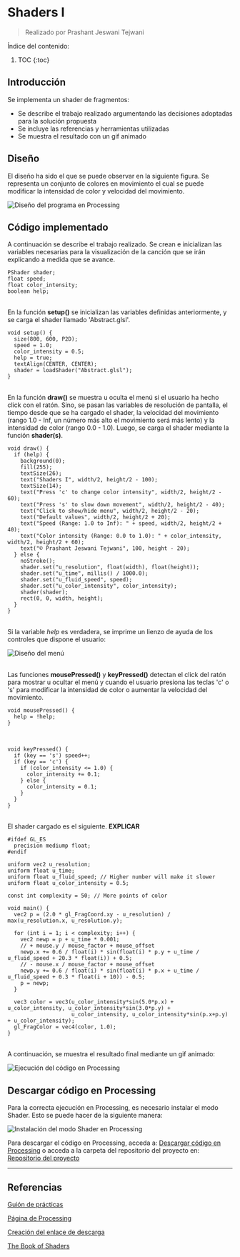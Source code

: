 # Shaders I
> Realizado por Prashant Jeswani Tejwani

Índice del contenido:

1. TOC
{:toc}

## Introducción
Se implementa un shader de fragmentos:

* Se describe el trabajo realizado argumentando las decisiones adoptadas para la solución propuesta
* Se incluye las referencias y herramientas utilizadas
* Se muestra el resultado con un gif animado

## Diseño 

El diseño ha sido el que se puede observar en la siguiente figura. Se representa un conjunto de colores en movimiento el cual se puede modificar la intensidad de color y velocidad del movimiento.

![](/My-Processing-Book/images/shaders_1/shaders_1.PNG "Diseño del programa en Processing")

## Código implementado

A continuación se describe el trabajo realizado. Se crean e inicializan las variables necesarias para la visualización de la canción que se irán explicando a medida que se avance.

    PShader shader;
    float speed;
    float color_intensity;
    boolean help;

<br>En la función **setup()** se inicializan las variables definidas anteriormente, y se carga el shader llamado 'Abstract.glsl'.  

    void setup() {
      size(800, 600, P2D);
      speed = 1.0;
      color_intensity = 0.5;
      help = true;
      textAlign(CENTER, CENTER);
      shader = loadShader("Abstract.glsl");
    }
    
<br>En la función **draw()** se muestra u oculta el menú si el usuario ha hecho click con el ratón. Sino, se pasan las variables de resolución de pantalla, el tiempo desde que se ha cargado el shader, la velocidad del movimiento (rango 1.0 - Inf, un número más alto el movimiento será más lento) y la intensidad de color (rango 0.0 - 1.0). Luego, se carga el shader mediante la función **shader(s)**.

    void draw() {
      if (help) {
        background(0);
        fill(255);
        textSize(26);
        text("Shaders I", width/2, height/2 - 100);
        textSize(14);
        text("Press 'c' to change color intensity", width/2, height/2 - 60);
        text("Press 's' to slow down movement", width/2, height/2 - 40);
        text("Click to show/hide menu", width/2, height/2 - 20);
        text("Default values", width/2, height/2 + 20);
        text("Speed (Range: 1.0 to Inf): " + speed, width/2, height/2 + 40);
        text("Color intensity (Range: 0.0 to 1.0): " + color_intensity, width/2, height/2 + 60);
        text("© Prashant Jeswani Tejwani", 100, height - 20);
      } else {
        noStroke();
        shader.set("u_resolution", float(width), float(height));
        shader.set("u_time", millis() / 1000.0);
        shader.set("u_fluid_speed", speed);
        shader.set("u_color_intensity", color_intensity);
        shader(shader);
        rect(0, 0, width, height);
      }
    }

<br>Si la variable *help* es verdadera, se imprime un lienzo de ayuda de los controles que dispone el usuario:

![](/My-Processing-Book/images/shaders_1/menu.PNG "Diseño del menú")
    
<br>Las funciones **mousePressed()** y **keyPressed()** detectan el click del ratón para mostrar u ocultar el menú y cuando el usuario presiona las teclas 'c' o 's' para modificar la intensidad de color o aumentar la velocidad del movimiento.
      
    void mousePressed() {
      help = !help;
    }
    
<br>

    void keyPressed() {
      if (key == 's') speed++;
      if (key == 'c') {
        if (color_intensity <= 1.0) { 
          color_intensity += 0.1;
        } else {
          color_intensity = 0.1;
        }
      }
    }

<br>El shader cargado es el siguiente. **EXPLICAR**

    #ifdef GL_ES
      precision mediump float;
    #endif

    uniform vec2 u_resolution; 
    uniform float u_time; 
    uniform float u_fluid_speed; // Higher number will make it slower
    uniform float u_color_intensity = 0.5;

    const int complexity = 50; // More points of color

    void main() {
      vec2 p = (2.0 * gl_FragCoord.xy - u_resolution) / max(u_resolution.x, u_resolution.y);

      for (int i = 1; i < complexity; i++) {
        vec2 newp = p + u_time * 0.001;
        // + mouse.y / mouse_factor + mouse_offset
        newp.x += 0.6 / float(i) * sin(float(i) * p.y + u_time / u_fluid_speed + 20.3 * float(i)) + 0.5;
        // - mouse.x / mouse_factor + mouse_offset
        newp.y += 0.6 / float(i) * sin(float(i) * p.x + u_time / u_fluid_speed + 0.3 * float(i + 10)) - 0.5;
        p = newp;
      }

      vec3 color = vec3(u_color_intensity*sin(5.0*p.x) + u_color_intensity, u_color_intensity*sin(3.0*p.y) + 
                        u_color_intensity, u_color_intensity*sin(p.x+p.y) + u_color_intensity);
      gl_FragColor = vec4(color, 1.0);
    }
      
<br>A continuación, se muestra el resultado final mediante un gif animado: 

![](/My-Processing-Book/images/shaders_1/shaders-1-demo.gif  "Ejecución del código en Processing")

## Descargar código en Processing
Para la correcta ejecución en Processing, es necesario instalar el modo Shader. Esto se puede hacer de la siguiente manera:

![](/My-Processing-Book/images/shaders_1/shader-mode.gif  "Instalación del modo Shader en Processing")

Para descargar el código en Processing, acceda a: <a href="https://downgit.github.io/#/home?url=https://github.com/Prashant-JT/My-Processing-Book/tree/master/projects/shaders_1">Descargar código en Processing</a> o acceda a la carpeta del repositorio del proyecto en: <a href="https://github.com/Prashant-JT/My-Processing-Book/tree/master/projects/shaders_1">Repositorio del proyecto</a>

---

## Referencias

[Guión de prácticas](https://ncvt-aep.ulpgc.es/cv/ulpgctp21/pluginfile.php/412240/mod_resource/content/37/CIU_Pr_cticas.pdf)

[Página de Processing](https://processing.org/examples/)

[Creación del enlace de descarga](https://downgit.github.io/#/home)

[The Book of Shaders](https://thebookofshaders.com/)
